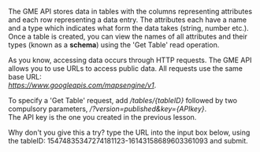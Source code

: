 The GME API stores data in tables with the columns representing attributes and each row representing a data entry. The attributes each have a name and a type which indicates what form the data takes (string, number etc.). Once a table is created, you can view the names of all attributes and their types (known as a **schema**) using the 'Get Table' read operation.

As you know, accessing data occurs through HTTP requests. The GME API allows you to use URLs to access public data. All requests use the same base URL:  
*https://www.googleapis.com/mapsengine/v1*.

To specify a 'Get Table' request, add */tables/{tableID}* followed by two compulsory parameters, */?version=published&key={APIkey}*.  
The API key is the one you created in the previous lesson.

Why don't you give this a try? type the URL into the input box below, using the tableID: 15474835347274181123-16143158689603361093 and submit.